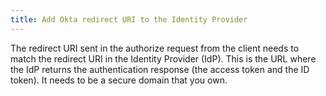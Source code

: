 ```yaml
---
title: Add Okta redirect URI to the Identity Provider
---
```

The redirect URI sent in the authorize request from the client needs to match the redirect URI in the Identity Provider (IdP). This is the URL where the IdP returns the authentication response (the access token and the ID token). It needs to be a secure domain that you own.

<StackSelector snippet="redirecttoidp" />

<NextSectionLink/>